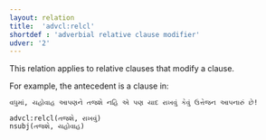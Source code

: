 ```yaml
---
layout: relation
title:  'advcl:relcl'
shortdef : 'adverbial relative clause modifier'
udver: '2'
---
```


This relation applies to relative clauses that modify a clause.

For example, the antecedent is a clause in:

~~~ sdparse
વધુમાં, યહોવાહ આપણને તજશે નહિ એ પણ યાદ રાખવું કેવું ઉત્તેજન આપનારું છે!

advcl:relcl(તજશે, રાખવું)
nsubj(તજશે, યહોવાહ)


~~~


<!-- Interlanguage links updated Po 11. listopadu 2024, 20:10:19 CET -->
